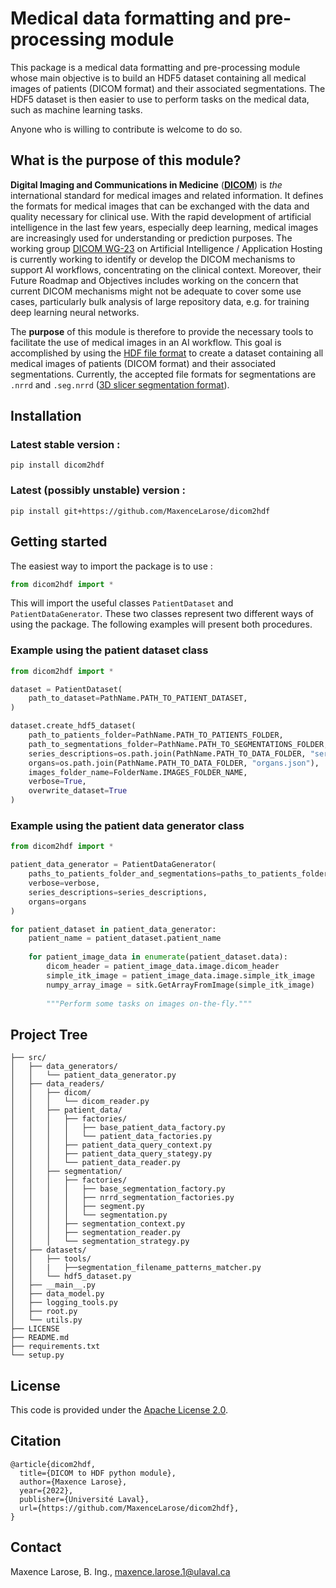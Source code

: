 # Medical data formatting and pre-processing module
This package is a medical data formatting and pre-processing module whose main objective is to build an HDF5 dataset containing all medical images of patients (DICOM format) and their associated segmentations. The HDF5 dataset is then easier to use to perform tasks on the medical data, such as machine learning tasks.

Anyone who is willing to contribute is welcome to do so.

## What is the purpose of this module?

**Digital Imaging and Communications in Medicine** ([**DICOM**](https://www.dicomstandard.org/)) is *the* international standard for medical images and related information. It defines the formats for medical images that can be exchanged with the data and quality necessary for clinical use. With the rapid development of artificial intelligence in the last few years, especially deep learning, medical images are increasingly used for understanding or prediction purposes. The working group [DICOM WG-23](https://www.dicomstandard.org/activity/wgs/wg-23/) on Artificial Intelligence / Application Hosting is currently working to identify or develop the DICOM mechanisms to support AI workflows, concentrating on the clinical context. Moreover, their Future Roadmap and Objectives includes working on the concern that current DICOM mechanisms might not be adequate to cover some use cases, particularly bulk analysis of large repository data, e.g. for training deep learning neural networks. 

The **purpose** of this module is therefore to provide the necessary tools to facilitate the use of medical images in an AI workflow.  This goal is accomplished by using the [HDF file format](https://www.hdfgroup.org/) to create a dataset containing all medical images of patients (DICOM format) and their associated segmentations. Currently, the accepted file formats for segmentations are `.nrrd` and `.seg.nrrd` ([3D slicer segmentation format](https://slicer.readthedocs.io/en/latest/user_guide/image_segmentation.html)).

## Installation

### Latest stable version :

```
pip install dicom2hdf
```

### Latest (possibly unstable) version :

```
pip install git+https://github.com/MaxenceLarose/dicom2hdf
```

## Getting started

The easiest way to import the package is to use :

```python
from dicom2hdf import *
```

This will import the useful classes `PatientDataset` and `PatientDataGenerator`. These two classes represent two different ways of using the package. The following examples will present both procedures.

### Example using the patient dataset class

```python
from dicom2hdf import *

dataset = PatientDataset(
    path_to_dataset=PathName.PATH_TO_PATIENT_DATASET,
)

dataset.create_hdf5_dataset(
    path_to_patients_folder=PathName.PATH_TO_PATIENTS_FOLDER,
    path_to_segmentations_folder=PathName.PATH_TO_SEGMENTATIONS_FOLDER,
    series_descriptions=os.path.join(PathName.PATH_TO_DATA_FOLDER, "series_descriptions.json"),
    organs=os.path.join(PathName.PATH_TO_DATA_FOLDER, "organs.json"),
    images_folder_name=FolderName.IMAGES_FOLDER_NAME,
    verbose=True,
    overwrite_dataset=True
)
```

### Example using the patient data generator class

```python
from dicom2hdf import *

patient_data_generator = PatientDataGenerator(
    paths_to_patients_folder_and_segmentations=paths_to_patients_folder_and_segmentations,
    verbose=verbose,
    series_descriptions=series_descriptions,
    organs=organs
)

for patient_dataset in patient_data_generator:
    patient_name = patient_dataset.patient_name
    
    for patient_image_data in enumerate(patient_dataset.data):
        dicom_header = patient_image_data.image.dicom_header
        simple_itk_image = patient_image_data.image.simple_itk_image
        numpy_array_image = sitk.GetArrayFromImage(simple_itk_image)
        
        """Perform some tasks on images on-the-fly."""
```

## Project Tree

```
├── src/                             
│   ├── data_generators/
│   │   └── patient_data_generator.py                  
│   ├── data_readers/
│   │   ├── dicom/
│   │   │	└── dicom_reader.py 		
│   │   ├── patient_data/
│   │   │   ├──	factories/
│   │   │	│	├── base_patient_data_factory.py
│   │   │	│	└── patient_data_factories.py
│   │   │   ├── patient_data_query_context.py 
│   │   │   ├── patient_data_query_stategy.py      
│   │   │	└── patient_data_reader.py 						
│   │   ├── segmentation/
│   │   │   ├──	factories/
│   │   │	│	├── base_segmentation_factory.py
│   │   │	│	├── nrrd_segmentation_factories.py
│   │   │	│	├── segment.py
│   │   │	│	└── segmentation.py
│   │   │   ├──	segmentation_context.py
│   │   │   ├──	segmentation_reader.py
│   │   │	└── segmentation_strategy.py
│   ├── datasets/
│   │   ├── tools/
│   │   |	├──segmentation_filename_patterns_matcher.py
│   │   └── hdf5_dataset.py
│   ├── __main__.py
│   ├── data_model.py
│   ├── logging_tools.py
│   ├── root.py
│   └── utils.py
├── LICENSE
├── README.md
├── requirements.txt
└── setup.py
```

## License

This code is provided under the [Apache License 2.0](https://github.com/MaxenceLarose/dicom2hdf/blob/main/LICENSE).

## Citation

```
@article{dicom2hdf,
  title={DICOM to HDF python module},
  author={Maxence Larose},
  year={2022},
  publisher={Université Laval},
  url={https://github.com/MaxenceLarose/dicom2hdf},
}
```

## Contact

Maxence Larose, B. Ing., [maxence.larose.1@ulaval.ca](mailto:maxence.larose.1@ulaval.ca)
